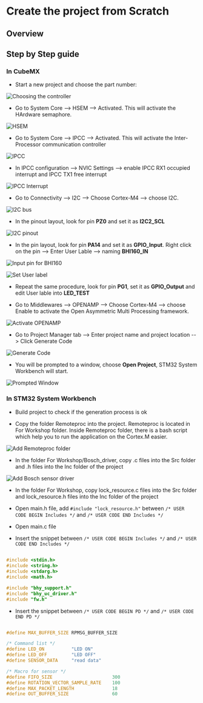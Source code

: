# Create the project from Scratch

## Overview

## Step by Step guide 

### In CubeMX 

* Start a new project and choose the part number: 

![Choosing the controller](https://github.com/HaiQNguyen/Avenger_Bosch_Mezz/blob/feature/README/Document/pictures/choosing%20the%20controller.png   "Choosing the controller")

* Go to System Core --> HSEM --> Activated. This will activate the HArdware semaphore. 

![HSEM](https://github.com/HaiQNguyen/Avenger_Bosch_Mezz/blob/feature/README/Document/pictures/HSEM.png  "Hardware Semaphore")

* Go to System Core --> IPCC --> Activated. This will activate the Inter-Processor communication controller

![IPCC](https://github.com/HaiQNguyen/Avenger_Bosch_Mezz/blob/feature/README/Document/pictures/IPCC.png  "Inter-Processor cmmunication controller")

* In IPCC configuration --> NVIC Settings --> enable IPCC RX1 occupied interrupt and IPCC TX1 free interrupt

![IPCC Interrupt](https://github.com/HaiQNguyen/Avenger_Bosch_Mezz/blob/feature/README/Document/pictures/ipcc_interrupt.png   "IPCC Interrupt")

* Go to Connectivity --> I2C --> Choose Cortex-M4 --> choose I2C. 

![I2C bus](https://github.com/HaiQNguyen/Avenger_Bosch_Mezz/blob/feature/README/Document/pictures/I2C.png  "I2C bus")

* In the pinout layout, look for pin **PZ0** and set it as **I2C2_SCL**

![I2C pinout](https://github.com/HaiQNguyen/Avenger_Bosch_Mezz/blob/feature/README/Document/pictures/I2C_pin.png  "I2C Pinout")

* In the pin layout, look for pin **PA14** and set it as **GPIO_Input**. Right click on the pin --> Enter User Lable --> naming **BHI160_IN**

![Input pin for BHI160](https://github.com/HaiQNguyen/Avenger_Bosch_Mezz/blob/feature/README/Document/pictures/BHI_pin.png   "Input pin for BHI160")

![Set User label ](https://github.com/HaiQNguyen/Avenger_Bosch_Mezz/blob/feature/README/Document/pictures/BHI_alt_name.png  "Set User label ")

* Repeat the same procedure, look for pin **PG1**, set it as **GPIO_Output** and edit User lable into **LED_TEST**

* Go to Middlewares --> OPENAMP --> Choose Cortex-M4 -->  choose Enable to activate the Open Asymmetric Multi Processing framework. 

![Activate OPENAMP](https://github.com/HaiQNguyen/Avenger_Bosch_Mezz/blob/feature/README/Document/pictures/OPENAMP.png  "Activate OPENAMP")

* Go to Project Manager tab --> Enter project name and project location --> Click Generate Code

![Generate Code](https://github.com/HaiQNguyen/Avenger_Bosch_Mezz/blob/feature/README/Document/pictures/generate_code.png  "Generate Code")

* You will be prompted to a window, choose **Open Project**, STM32 System Workbench will start.

![Prompted Window](https://github.com/HaiQNguyen/Avenger_Bosch_Mezz/blob/feature/README/Document/pictures/prompt_window.png) 

### In STM32 System Workbench

* Build project to check if the generation process is ok

* Copy the folder Remoteproc into the project. Remoteproc is located in For Workshop folder. Inside Remoteproc folder, there is a bash script which help you to run the application on the Cortex.M easier. 

 ![Add Remoteproc folder](https://github.com/HaiQNguyen/Avenger_Bosch_Mezz/blob/feature/README/Document/pictures/add_remoteproc.png  "Add Remoteproc folder")
 
* In the folder For Workshop/Bosch_driver, copy .c files into the Src folder and .h files into the Inc folder of the project

 ![Add Bosch sensor driver](https://github.com/HaiQNguyen/Avenger_Bosch_Mezz/blob/feature/README/Document/pictures/add_driver.png  "Add Bosch sensor driver")
 
 * In the folder For Workshop, copy lock_resource.c files into the Src folder and lock_resource.h files into the Inc folder of the project
 
 * Open main.h file, add `#include "lock_resource.h"` between `/* USER CODE BEGIN Includes */` and  `/* USER CODE END Includes */`
 
 * Open main.c file
 
 * Insert the snippet between `/* USER CODE BEGIN Includes */` and `/* USER CODE END Includes */`
 
 ```c
    
#include <stdin.h>  
#include <string.h>
#include <stdarg.h>
#include <math.h>

#include "bhy_support.h"
#include "bhy_uc_driver.h"
#include "fw.h"
 
 ```  
 
 * Insert the snippet between `/* USER CODE BEGIN PD */` and `/* USER CODE END PD */`
 
 ```c
 
#define MAX_BUFFER_SIZE RPMSG_BUFFER_SIZE

/* Command list */
#define LED_ON			"LED ON"
#define LED_OFF			"LED OFF"
#define SENSOR_DATA		"read data"

/* Macro for sensor */
#define FIFO_SIZE                      300
#define ROTATION_VECTOR_SAMPLE_RATE    100
#define MAX_PACKET_LENGTH              18
#define OUT_BUFFER_SIZE                60
 
 ```
 
 